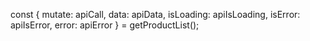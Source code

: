 const { mutate: apiCall, data: apiData, isLoading: apiIsLoading, isError: apiIsError, error: apiError } = getProductList();